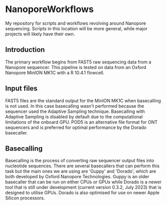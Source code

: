 # NanoporeWorkflows
My repository for scripts and workflows revolving around Nanopore sequencing. Scripts in this location will be more general, while major projects will likely have their own. 


## Introduction

The primary workflow begins from FAST5 raw sequencing data from a Nanopore sequencer. This pipeline is tested on data from an Oxford Nanopore MinION MK1C with a R 
10.4.1 flowcell. 

## Input files

FAST5 files are the standard output for the MinION MK1C when basecalling is not used. In this case basecalling wasn't performed because the sequencer used the Adaptive 
Sampling technique. Basecalling with Adaptive Sampling is disabled by default due to the computational limitations of the onboard GPU. POD5 is an alternative file 
format for ONT sequencers and is preferred for optimal performance by the Dorado basecaller. 

## Basecalling

Basecalling is the process of converting raw sequencer output files into nucleotide sequences. There are several basecallers that can perform this task but the main 
ones we are using are 'Guppy' and 'Dorado', which are both developed by Oxford Nanopore Technologies. Guppy is an older basecaller that can be run on either CPUs or 
GPUs while Dorado is a newer tool that is still under development (current version 0.3.2, July 2023) that is designed to utilise GPUs. Dorado is also optimised for use 
on newer Apple Silicon processors. 

###
